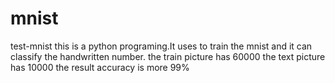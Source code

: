 # mnist
test-mnist
this is a python programing.It uses to train the mnist and it can classify the handwritten number.
the train picture has 60000
the text picture  has 10000
the result accuracy is more 99%
